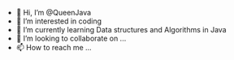 - 👋 Hi, I’m @QueenJava
- 👀 I’m interested in coding
- 🌱 I’m currently learning Data structures and Algorithms in Java
- 💞️ I’m looking to collaborate on ...
- 📫 How to reach me ...

<!---
QueenJava/QueenJava is a ✨ special ✨ repository because its `README.md` (this file) appears on your GitHub profile.
You can click the Preview link to take a look at your changes.
--->
